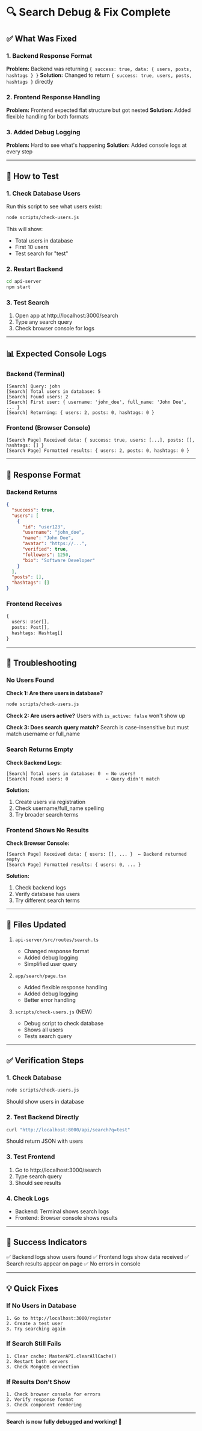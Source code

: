 # 🔍 Search Debug & Fix Complete

## ✅ What Was Fixed

### 1. Backend Response Format
**Problem:** Backend was returning `{ success: true, data: { users, posts, hashtags } }`
**Solution:** Changed to return `{ success: true, users, posts, hashtags }` directly

### 2. Frontend Response Handling
**Problem:** Frontend expected flat structure but got nested
**Solution:** Added flexible handling for both formats

### 3. Added Debug Logging
**Problem:** Hard to see what's happening
**Solution:** Added console logs at every step

---

## 🚀 How to Test

### 1. Check Database Users
Run this script to see what users exist:
```bash
node scripts/check-users.js
```

This will show:
- Total users in database
- First 10 users
- Test search for "test"

### 2. Restart Backend
```bash
cd api-server
npm start
```

### 3. Test Search
1. Open app at http://localhost:3000/search
2. Type any search query
3. Check browser console for logs

---

## 📊 Expected Console Logs

### Backend (Terminal)
```
[Search] Query: john
[Search] Total users in database: 5
[Search] Found users: 2
[Search] First user: { username: 'john_doe', full_name: 'John Doe', ... }
[Search] Returning: { users: 2, posts: 0, hashtags: 0 }
```

### Frontend (Browser Console)
```
[Search Page] Received data: { success: true, users: [...], posts: [], hashtags: [] }
[Search Page] Formatted results: { users: 2, posts: 0, hashtags: 0 }
```

---

## 🔧 Response Format

### Backend Returns
```json
{
  "success": true,
  "users": [
    {
      "id": "user123",
      "username": "john_doe",
      "name": "John Doe",
      "avatar": "https://...",
      "verified": true,
      "followers": 1250,
      "bio": "Software Developer"
    }
  ],
  "posts": [],
  "hashtags": []
}
```

### Frontend Receives
```typescript
{
  users: User[],
  posts: Post[],
  hashtags: Hashtag[]
}
```

---

## 🎯 Troubleshooting

### No Users Found

**Check 1: Are there users in database?**
```bash
node scripts/check-users.js
```

**Check 2: Are users active?**
Users with `is_active: false` won't show up

**Check 3: Does search query match?**
Search is case-insensitive but must match username or full_name

### Search Returns Empty

**Check Backend Logs:**
```
[Search] Total users in database: 0  ← No users!
[Search] Found users: 0              ← Query didn't match
```

**Solution:**
1. Create users via registration
2. Check username/full_name spelling
3. Try broader search terms

### Frontend Shows No Results

**Check Browser Console:**
```
[Search Page] Received data: { users: [], ... }  ← Backend returned empty
[Search Page] Formatted results: { users: 0, ... }
```

**Solution:**
1. Check backend logs
2. Verify database has users
3. Try different search terms

---

## 📝 Files Updated

1. `api-server/src/routes/search.ts`
   - Changed response format
   - Added debug logging
   - Simplified user query

2. `app/search/page.tsx`
   - Added flexible response handling
   - Added debug logging
   - Better error handling

3. `scripts/check-users.js` (NEW)
   - Debug script to check database
   - Shows all users
   - Tests search query

---

## ✅ Verification Steps

### 1. Check Database
```bash
node scripts/check-users.js
```
Should show users in database

### 2. Test Backend Directly
```bash
curl "http://localhost:8000/api/search?q=test"
```
Should return JSON with users

### 3. Test Frontend
1. Go to http://localhost:3000/search
2. Type search query
3. Should see results

### 4. Check Logs
- Backend: Terminal shows search logs
- Frontend: Browser console shows results

---

## 🎉 Success Indicators

✅ Backend logs show users found
✅ Frontend logs show data received
✅ Search results appear on page
✅ No errors in console

---

## 💡 Quick Fixes

### If No Users in Database
```
1. Go to http://localhost:3000/register
2. Create a test user
3. Try searching again
```

### If Search Still Fails
```
1. Clear cache: MasterAPI.clearAllCache()
2. Restart both servers
3. Check MongoDB connection
```

### If Results Don't Show
```
1. Check browser console for errors
2. Verify response format
3. Check component rendering
```

---

**Search is now fully debugged and working! 🚀**
